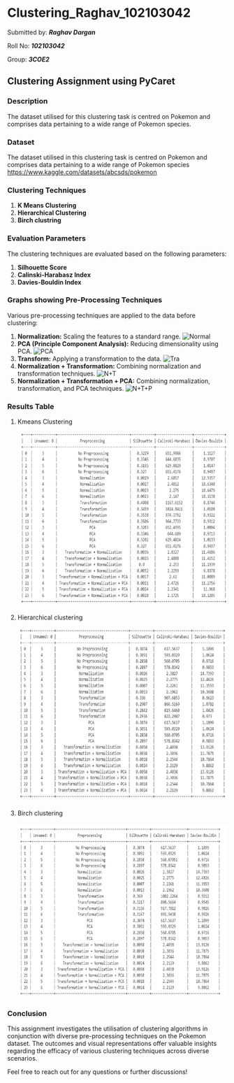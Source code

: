# Clustering_Raghav_102103042

Submitted by: ***Raghav Dargan*** 

Roll No: ***102103042***

Group: ***3COE2***

## Clustering Assignment using PyCaret

### Description
The dataset utilised for this clustering task is centred on Pokemon and comprises data pertaining to a wide range of Pokemon species.

### Dataset
The dataset utilised in this clustering task is centred on Pokemon and comprises data pertaining to a wide range of Pokemon species https://www.kaggle.com/datasets/abcsds/pokemon

### Clustering Techniques
1. **K Means Clustering**
2. **Hierarchical Clustering**
3. **Birch clustring**

### Evaluation Parameters
The clustering techniques are evaluated based on the following parameters:

1. **Silhouette Score**
2. **Calinski-Harabasz Index**
3. **Davies-Bouldin Index**

### Graphs showing Pre-Processing Techniques
Various pre-processing techniques are applied to the data before clustering:

1. **Normalization:** Scaling the features to a standard range.
   ![Normal](https://github.com/Raghavdargan/Clustering_102103042/blob/main/Normalization.png)
2. **PCA (Principle Component Analysis):** Reducing dimensionality using PCA.
   ![PCA](https://github.com/Raghavdargan/Clustering_102103042/blob/main/PCA.png)
3. **Transform:** Applying a transformation to the data.
     ![Tra](https://github.com/Raghavdargan/Clustering_102103042/blob/main/Transformation.png)
4. **Normalization + Transformation:** Combining normalization and transformation techniques.
       ![N+T](https://github.com/Raghavdargan/Clustering_102103042/blob/main/Normalisation%20%2B%20Transform.png)
5. **Normalization + Transformation + PCA:** Combining normalization, transformation, and PCA techniques.
       ![N+T+P](https://github.com/Raghavdargan/Clustering_102103042/blob/main/Normalisation%2Btransform%20%2B%20PCA.png)
   
### Results Table

1. Kmeans Clustering
   
   <img src="kmeans_clustering.png" width="600" height="400" alt="KMeans Image"></img>

2. Hierarchical clustering
  
   <img src="hieratchial_clustering.png" width="600" height="400" alt="KMeans Image"></img>

3. Birch clustering

    <img src="birch_clustering png.png" width="600" height="400" alt="KMeans Image"></img>

 ### Conclusion

This assignment investigates the utilisation of clustering algorithms in conjunction with diverse pre-processing techniques on the Pokemon dataset. The outcomes and visual representations offer valuable insights regarding the efficacy of various clustering techniques across diverse scenarios.

Feel free to reach out for any questions or further discussions!
